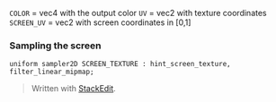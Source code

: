 
`COLOR` = vec4 with the output color
`UV` = vec2 with texture coordinates
`SCREEN_UV` = vec2 with screen coordinates in [0,1]

### Sampling the screen
```hlsl
uniform sampler2D SCREEN_TEXTURE : hint_screen_texture, filter_linear_mipmap;

```


> Written with [StackEdit](https://stackedit.io/).
<!--stackedit_data:
eyJoaXN0b3J5IjpbLTQwNTQxMTk5N119
-->